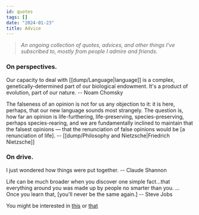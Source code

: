 ```yaml
---
id: quotes
tags: []
date: "2024-01-23"
title: Advice
---
```

<!-- NOTE: dump/quotes is pretty special such that each entry `p` will be formatted after render. For heading use `h3` -->

> _An ongoing collection of quotes, advices, and other things I've subscribed to, mostly from people I admire and friends._

### On perspectives.

Our capacity to deal with [[dump/Language|language]] is a complex, genetically-determined part of our biological endowment. It's a product of evolution, part of our nature. -- Noam Chomsky

The falseness of an opinion is not for us any objection to it: it is here, perhaps, that our new language sounds most strangely. The question is, how far an opinion is life-furthering, life-preserving, species-preserving, perhaps species-rearing, and we are fundamentally inclined to maintain that the falsest opinions — that the renunciation of false opinions would be [a renunciation of life]. -- [[dump/Philosophy and Nietzsche|Friedrich Nietzsche]]

### On drive.

I just wondered how things were put together. -- Claude Shannon

Life can be much broader when you discover one simple fact...that everything around you was made up by people no smarter than you. ... Once you learn that, [you'll never be the same again.] -- Steve Jobs

<div class="navigation-container">
  <p>You might be interested in <a href="/dump/Chaos" class="">this</a> or <a href="/dump" class="">that</a></p>
</div>

